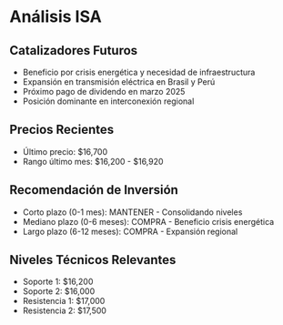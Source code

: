 # Análisis ISA

## Catalizadores Futuros

- Beneficio por crisis energética y necesidad de infraestructura
- Expansión en transmisión eléctrica en Brasil y Perú
- Próximo pago de dividendo en marzo 2025
- Posición dominante en interconexión regional

## Precios Recientes

- Último precio: $16,700
- Rango último mes: $16,200 - $16,920

## Recomendación de Inversión

- Corto plazo (0-1 mes): MANTENER - Consolidando niveles
- Mediano plazo (0-6 meses): COMPRA - Beneficio crisis energética
- Largo plazo (6-12 meses): COMPRA - Expansión regional

## Niveles Técnicos Relevantes

- Soporte 1: $16,200
- Soporte 2: $16,000
- Resistencia 1: $17,000
- Resistencia 2: $17,500

